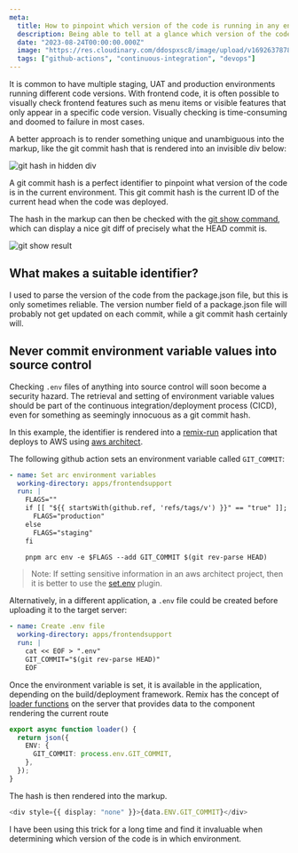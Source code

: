 ```yaml
---
meta:
  title: How to pinpoint which version of the code is running in any environment
  description: Being able to tell at a glance which version of the code is in which environment is critical.
  date: "2023-08-24T00:00:00.000Z"
  image: "https://res.cloudinary.com/ddospxsc8/image/upload/v1692637878/versioning_gsg8au.png"
  tags: ["github-actions", "continuous-integration", "devops"]
---
```


It is common to have multiple staging, UAT and production environments running different code versions. With frontend code, it is often possible to visually check frontend features such as menu items or visible features that only appear in a specific code version. Visually checking is time-consuming and doomed to failure in most cases.

A better approach is to render something unique and unambiguous into the markup, like the git commit hash that is rendered into an invisible div below:

![git hash in hidden div](https://res.cloudinary.com/ddospxsc8/image/upload/v1692535661/guid_rbdtxs.png)

A git commit hash is a perfect identifier to pinpoint what version of the code is in the current environment. This git commit hash is the current ID of the current head when the code was deployed.

The hash in the markup can then be checked with the [git show command](https://git-scm.com/docs/git-show), which can display a nice git diff of precisely what the HEAD commit is.

![git show result](https://res.cloudinary.com/ddospxsc8/image/upload/v1692536629/git-show_dzzblo.png)

## What makes a suitable identifier?

I used to parse the version of the code from the package.json file, but this is only sometimes reliable. The version number field of a package.json file will probably not get updated on each commit, while a git commit hash certainly will.

## Never commit environment variable values into source control

Checking `.env` files of anything into source control will soon become a security hazard. The retrieval and setting of environment variable values should be part of the continuous integration/deployment process (CICD), even for something as seemingly innocuous as a git commit hash.

In this example, the identifier is rendered into a [remix-run](https://remix.run/docs/en/main) application that deploys to AWS using [aws architect](https://arc.codes/docs/en/get-started/quickstart).

The following github action sets an environment variable called `GIT_COMMIT`:

```yml {11} showLineNumbers
- name: Set arc environment variables
  working-directory: apps/frontendsupport
  run: |
    FLAGS=""
    if [[ "${{ startsWith(github.ref, 'refs/tags/v') }}" == "true" ]]; then
      FLAGS="production"
    else
      FLAGS="staging"
    fi

    pnpm arc env -e $FLAGS --add GIT_COMMIT $(git rev-parse HEAD)
```

> Note: If setting sensitive information in an aws architect project, then it is better to use the [set.env](https://arc.codes/docs/en/guides/plugins/set#set.env) plugin.

Alternatively, in a different application, a `.env` file could be created before uploading it to the target server:

```yml {5} showLineNumbers
- name: Create .env file
  working-directory: apps/frontendsupport
  run: |
    cat << EOF > ".env"
    GIT_COMMIT="$(git rev-parse HEAD)"
    EOF
```

Once the environment variable is set, it is available in the application, depending on the build/deployment framework. Remix has the concept of [loader functions](https://remix.run/docs/en/1.19.3/route/loader) on the server that provides data to the component rendering the current route

```ts
export async function loader() {
  return json({
    ENV: {
      GIT_COMMIT: process.env.GIT_COMMIT,
    },
  });
}
```

The hash is then rendered into the markup.

```ts
<div style={{ display: "none" }}>{data.ENV.GIT_COMMIT}</div>
```

I have been using this trick for a long time and find it invaluable when determining which version of the code is in which environment.
